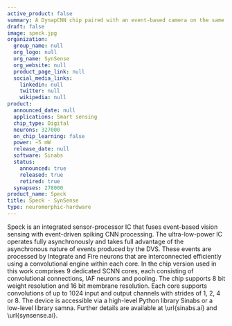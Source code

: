 ```yaml
---
active_product: false
summary: A DynapCNN chip paired with an event-based camera on the same die.
draft: false
image: speck.jpg
organization:
  group_name: null
  org_logo: null
  org_name: SynSense
  org_website: null
  product_page_link: null
  social_media_links:
    linkedin: null
    twitter: null
    wikipedia: null
product:
  announced_date: null
  applications: Smart sensing
  chip_type: Digital
  neurons: 327000
  on_chip_learning: false
  power: ~5 mW
  release_date: null
  software: Sinabs
  status:
    announced: true
    released: true
    retired: true
  synapses: 278000
product_name: Speck
title: Speck - SynSense
type: neuromorphic-hardware
---
```


Speck is an integrated sensor-processor IC that fuses event-based vision sensing with event-driven spiking CNN processing. The ultra-low-power IC operates fully asynchronously and takes full advantage of the asynchronous nature of events produced by the DVS. These events are processed by Integrate and Fire neurons that are interconnected efficiently using a convolutional engine within each core. In the chip version used in this work comprises 9 dedicated SCNN cores, each consisting of convolutional connections, IAF neurons and pooling. The chip supports 8 bit weight resolution and 16 bit membrane resolution. Each core supports convolutions of up to 1024 input and output channels with strides of 1, 2, 4 or 8. The device is accessible via a high-level Python library Sinabs or a low-level library samna. Further details are available at \url{sinabs.ai} and \url{synsense.ai}.
